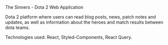 The Sinners - Dota 2 Web Application

Dota 2 platform where users can read blog posts, news, patch notes and updates, as well as information about the heroes and match results between dota teams.

Technologies used: React, Styled-Components, React Query.

